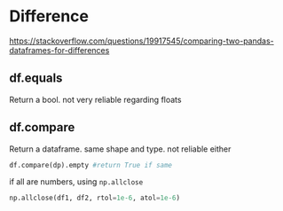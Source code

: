 # Difference
https://stackoverflow.com/questions/19917545/comparing-two-pandas-dataframes-for-differences

## df.equals
Return a bool. not very reliable regarding floats

## df.compare
Return a dataframe. same shape and type. not reliable either
```py
df.compare(dp).empty #return True if same
```

if all are numbers, using `np.allclose`
```py
np.allclose(df1, df2, rtol=1e-6, atol=1e-6)
```
